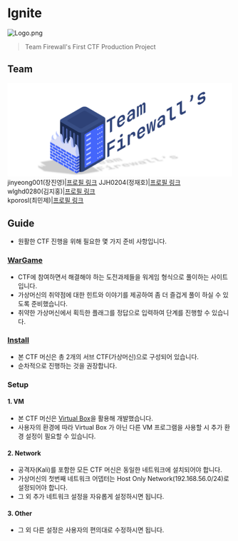 # Ignite

![Logo.png](./CTF/ignite.png)

> Team Firewall's First CTF Production Project

## Team

![Team_simbol](./docs/img/logo_team_firewall.png)
jinyeong001(장진영)|[프로필 링크](https://github.com/jinyeong001)
JJH0204(정재호)|[프로필 링크](https://github.com/JJH0204)  
wlghd0280(김지홍)|[프로필 링크](https://github.com/wlghd0280)  
kporosl(최민제)|[프로필 링크](https://github.com/kporosl)  


## Guide

- 원활한 CTF 진행을 위해 필요한 몇 가지 준비 사항입니다.

### [WarGame](https://jjh0204.github.io/Ignite_CTF/)

- CTF에 참여하면서 해결해야 하는 도전과제들을 워게임 형식으로 풀이하는 사이트입니다.
- 가상머신의 취약점에 대한 힌트와 이야기를 제공하여 좀 더 즐겁게 풀이 하실 수 있도록 준비했습니다.
- 취약한 가상머신에서 획득한 플래그를 정답으로 입력하여 단계를 진행할 수 있습니다.

### [Install](https://drive.google.com/drive/folders/1kN6JC0rfAl4YPQi9hRmUYRtEzPgVmpD_?usp=sharing)

- 본 CTF 머신은 총 2개의 서브 CTF(가상머신)으로 구성되어 있습니다.
- 순차적으로 진행하는 것을 권장합니다.

### Setup

#### 1. VM

- 본 CTF 머신은 [Virtual Box](https://www.virtualbox.org/)을 활용해 개발했습니다.
- 사용자의 환경에 따라 Virtual Box 가 아닌 다른 VM 프로그램을 사용할 시 추가 환경 설정이 필요할 수 있습니다.

#### 2. Network

- 공격자(Kali)를 포함한 모든 CTF 머신은 동일한 네트워크에 설치되어야 합니다.
- 가상머신의 첫번째 네트워크 어뎁터는 Host Only Network(192.168.56.0/24)로 설정되어야 합니다.
- 그 외 추가 네트워크 설정을 자유롭게 설정하시면 됩니다.

#### 3. Other

- 그 외 다른 설정은 사용자의 편의대로 수정하시면 됩니다.
